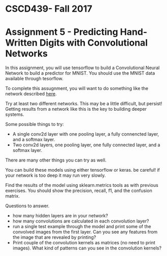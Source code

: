 # CSCD439- Fall 2017
# Assignment 5 - Predicting Hand-Written Digits with Convolutional Networks

In this assignment, you will use tensorflow to build a Convolutional Neural Network to build a predictor for MNIST.  You should use the MNIST data available through tesorflow.


To complete this assugnment, you will want to do something like the network described [here](https://www.tensorflow.org/tutorials/layers).  

Try at least two different networks.  This may be a little difficult, but persist!  Getting results from a network like this is the key to building deeper systems.

Some possible things to try:

* A single conv2d layer with one pooling layer, a fully connencted layer, and a softmax layer.
* Two conv2d layers, one pooling layer, one fully connected layer, and a softmax layer.

There are many other things you can try as well.

You can build these models using either tensorflow or keras.  be careful! if your network is too deep it may run very slowly.

Find the results of the model using sklearn.metrics tools as with previous exercises.  You should show the precision, recall, f1, and the confusion matrix.

Questions to answer.

* how many hidden layers are in your network?
* how many convolutions are calculated in each convolution layer?
* run a single test example through the model and print some of the convolved images from the first layer.  Can you see any features from the image that are revealed by printing?
* Print  couple of the convolution kernels as matrices (no need to print images).  What kind of patterns can you see in the convolution kernels?


